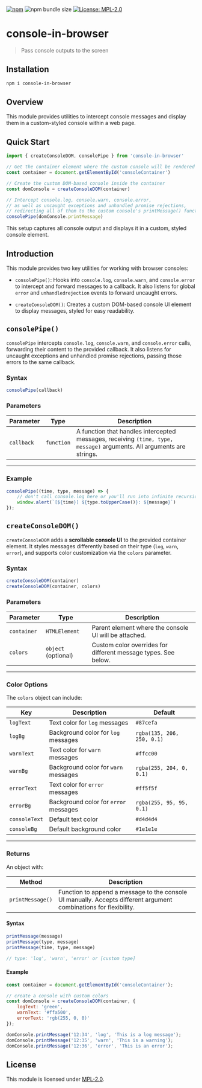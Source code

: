 [![npm](https://img.shields.io/npm/v/console-in-browser?style=flat-square)](https://www.npmjs.com/package/console-in-browser)
![npm bundle size](https://badges.hiptest.com/bundlephobia/min/console-in-browser)
[![License: MPL-2.0](https://img.shields.io/badge/License-MPL%202.0-blue.svg)](#license)

# console-in-browser

> Pass console outputs to the screen

## Installation

```bash
npm i console-in-browser
```

## Overview

This module provides utilities to intercept console messages and display them in a custom-styled console within a web page.


## Quick Start

```javascript
import { createConsoleDOM, consolePipe } from 'console-in-browser'

// Get the container element where the custom console will be rendered
const container = document.getElementById('consoleContainer')

// Create the custom DOM-based console inside the container
const domConsole = createConsoleDOM(container)

// Intercept console.log, console.warn, console.error,
// as well as uncaught exceptions and unhandled promise rejections,
// redirecting all of them to the custom console's printMessage() function
consolePipe(domConsole.printMessage)
```

This setup captures all console output and displays it in a custom, styled console element.


## Introduction

This module provides two key utilities for working with browser consoles:

- `consolePipe()`: Hooks into `console.log`, `console.warn`, and `console.error` to intercept and forward messages to a callback. It also listens for global `error` and `unhandledrejection` events to forward uncaught errors.

- `createConsoleDOM()`: Creates a custom DOM-based console UI element to display messages, styled for easy readability.



## `consolePipe()`

`consolePipe` intercepts `console.log`, `console.warn`, and `console.error` calls, forwarding their content to the provided callback. It also listens for uncaught exceptions and unhandled promise rejections, passing those errors to the same callback.

### Syntax

```javascript
consolePipe(callback)
```

### Parameters

| Parameter | Type | Description |
|---|---|---|
| `callback` | `function` | A function that handles intercepted messages, receiving `(time, type, message)` arguments. All arguments are strings. |

---

### Example

```javascript
consolePipe((time, type, message) => {
    // don't call console.log here or you'll run into infinite recursion
    window.alert(`[${time}] ${type.toUpperCase()}: ${message}`)
});
```



## `createConsoleDOM()`

`createConsoleDOM` adds a **scrollable console UI** to the provided container element. It styles messages differently based on their type (`log`, `warn`, `error`), and supports color customization via the `colors` parameter.

### Syntax

```javascript
createConsoleDOM(container)
createConsoleDOM(container, colors)
```

### Parameters

| Parameter | Type | Description |
|---|---|---|
| `container` | `HTMLElement` | Parent element where the console UI will be attached. |
| `colors` | `object` (optional) | Custom color overrides for different message types. See below. |

---

### Color Options

The `colors` object can include:

| Key | Description | Default |
|---|---|---|
| `logText` | Text color for `log` messages | `#87cefa` |
| `logBg` | Background color for `log` messages | `rgba(135, 206, 250, 0.1)` |
| `warnText` | Text color for `warn` messages | `#ffcc00` |
| `warnBg` | Background color for `warn` messages | `rgba(255, 204, 0, 0.1)` |
| `errorText` | Text color for `error` messages | `#ff5f5f` |
| `errorBg` | Background color for `error` messages | `rgba(255, 95, 95, 0.1)` |
| `consoleText` | Default text color | `#d4d4d4` |
| `consoleBg` | Default background color | `#1e1e1e` |

---

### Returns

An object with:

| Method | Description |
|---|---|
| `printMessage()` | Function to append a message to the console UI manually. Accepts different argument combinations for flexibility.

#### Syntax
```js
printMessage(message)
printMessage(type, message)
printMessage(time, type, message)

// type: 'log', 'warn', 'error' or [custom type]
```

#### Example

```javascript
const container = document.getElementById('consoleContainer');

// create a console with custom colors
const domConsole = createConsoleDOM(container, {
    logText: 'green',
    warnText: '#ffa500',
    errorText: 'rgb(255, 0, 0)'
});

domConsole.printMessage('12:34', 'log', 'This is a log message');
domConsole.printMessage('12:35', 'warn', 'This is a warning');
domConsole.printMessage('12:36', 'error', 'This is an error');
```

## License

This module is licensed under [MPL-2.0](./LICENSE).
